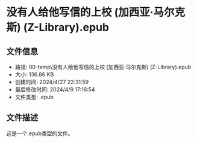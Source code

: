 ﻿# 没有人给他写信的上校 (加西亚·马尔克斯) (Z-Library).epub

## 文件信息
- 路径: 00-temp\没有人给他写信的上校 (加西亚·马尔克斯) (Z-Library).epub
- 大小: 136.86 KB
- 创建时间: 2024/4/27 22:31:59
- 最后修改时间: 2024/4/9 17:16:54
- 文件类型: .epub

## 文件描述
这是一个.epub类型的文件。

